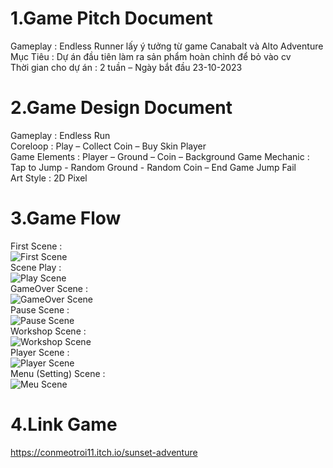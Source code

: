 # 1.Game Pitch Document  
Gameplay :  Endless Runner lấy ý tưởng từ game Canabalt và Alto Adventure  
Mục Tiêu : Dự án đầu tiên làm ra sản phẩm hoàn chỉnh để bỏ vào cv  
Thời gian cho dự án : 2 tuần – Ngày bắt đầu 23-10-2023  

# 2.Game Design Document  
Gameplay : Endless Run  
Coreloop : Play – Collect Coin – Buy Skin Player   
Game Elements : Player – Ground – Coin – Background 
Game Mechanic : Tap to Jump - Random Ground  -  Random Coin – End Game Jump Fail  
Art Style : 2D Pixel  

# 3.Game Flow  
First Scene :  
![First Scene](https://github.com/conmeotroi11/SA/assets/148426146/dcb0fd2b-a099-48cd-9acc-6bb7d0b3b827)  
Scene Play :  
![Play Scene](https://github.com/conmeotroi11/SA/assets/148426146/9350820c-38df-4b73-b191-f951d1faf7b1)  
GameOver Scene :  
![GameOver Scene](https://github.com/conmeotroi11/SA/assets/148426146/6a03f28c-6d10-4bfc-aa00-8c424502dea3)  
Pause Scene :  
![Pause Scene](https://github.com/conmeotroi11/SA/assets/148426146/9de9b17f-b086-4089-8b7a-75c12e2162dc)  
Workshop Scene :  
![Workshop Scene](https://github.com/conmeotroi11/SA/assets/148426146/e4e666dd-a4ad-4af3-a3d2-38cadc51c187)  
Player Scene :   
![Player Scene](https://github.com/conmeotroi11/SA/assets/148426146/2fb599d0-2bd7-4ca2-82ee-d31e5c5e364d)  
Menu (Setting) Scene :   
![Meu Scene](https://github.com/conmeotroi11/SA/assets/148426146/96a45040-53a8-4a9e-812e-180a6d3b3678)  

# 4.Link Game  
https://conmeotroi11.itch.io/sunset-adventure


